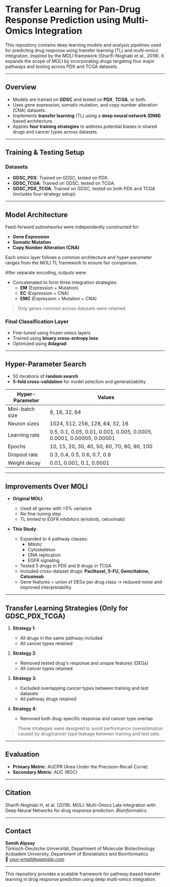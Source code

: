 # Transfer Learning for Pan-Drug Response Prediction using Multi-Omics Integration

This repository contains deep learning models and analysis pipelines used for predicting drug response using transfer learning (TL) and multi-omics integration, inspired by the MOLI framework (Sharifi-Noghabi et al., 2019). It expands the scope of MOLI by incorporating drugs targeting four major pathways and testing across PDX and TCGA datasets.

---

## Overview

- Models are trained on **GDSC** and tested on **PDX**, **TCGA**, or both.
- Uses gene expression, somatic mutation, and copy number alteration (CNA) datasets.
- Implements **transfer learning** (TL) using a **deep neural network (DNN)** based architecture.
- Applies **four training strategies** to address potential biases in shared drugs and cancer types across datasets.

---

## Training & Testing Setup

### Datasets

- **GDSC_PDX**: Trained on GDSC, tested on PDX.
- **GDSC_TCGA**: Trained on GDSC, tested on TCGA.
- **GDSC_PDX_TCGA**: Trained on GDSC, tested on both PDX and TCGA (includes four-strategy setup).

---

## Model Architecture

Feed-forward subnetworks were independently constructed for:
- **Gene Expression**
- **Somatic Mutation**
- **Copy Number Alteration (CNA)**

Each omics layer follows a common architecture and hyper-parameter ranges from the MOLI TL framework to ensure fair comparison.

After separate encoding, outputs were:
- Concatenated to form three integration strategies:
  - **EM** (Expression + Mutation)
  - **EC** (Expression + CNA)
  - **EMC** (Expression + Mutation + CNA)

> Only genes common across datasets were retained.

### Final Classification Layer
- Fine-tuned using frozen omics layers
- Trained using **binary cross-entropy loss**
- Optimized using **Adagrad**

---

## Hyper-Parameter Search

- 50 iterations of **random search**
- **5-fold cross-validation** for model selection and generalizability

| Hyper-Parameter | Values |
|------------------|--------|
| Mini-batch size  | 8, 16, 32, 64 |
| Neuron sizes     | 1024, 512, 256, 128, 64, 32, 16 |
| Learning rate    | 0.5, 0.1, 0.05, 0.01, 0.001, 0.005, 0.0005, 0.0001, 0.00005, 0.00001 |
| Epochs           | 10, 15, 20, 30, 40, 50, 60, 70, 80, 90, 100 |
| Dropout rate     | 0.3, 0.4, 0.5, 0.6, 0.7, 0.8 |
| Weight decay     | 0.01, 0.001, 0.1, 0.0001 |

---

## Improvements Over MOLI

- **Original MOLI**:
  - Used all genes with >5% variance
  - No fine-tuning step
  - TL limited to EGFR inhibitors (erlotinib, cetuximab)

- **This Study**:
  - Expanded to 4 pathway classes:
    - Mitotic
    - Cytoskeleton
    - DNA replication
    - EGFR signaling
  - Tested 5 drugs in PDX and 8 drugs in TCGA
  - Included cross-dataset drugs: **Paclitaxel, 5-FU, Gemcitabine, Cetuximab**
  - Gene features = union of DEGs per drug class → reduced noise and improved interpretability

---

## Transfer Learning Strategies (Only for GDSC_PDX_TCGA)

1. **Strategy 1**:  
   - All drugs in the same pathway included  
   - All cancer types retained  

2. **Strategy 2**:  
   - Removed tested drug's response and unique features (DEGs)  
   - All cancer types retained  

3. **Strategy 3**:  
   - Excluded overlapping cancer types between training and test datasets  
   - All pathway drugs retained  

4. **Strategy 4**:  
   - Removed both drug-specific response and cancer type overlap  

> These strategies were designed to avoid performance overestimation caused by drug/cancer type leakage between training and test sets.

---

## Evaluation

- **Primary Metric**: AUCPR (Area Under the Precision-Recall Curve)
- **Secondary Metric**: AUC (ROC)

---

## Citation

Sharifi-Noghabi H, et al. (2019). MOLI: Multi-Omics Late Integration with Deep Neural Networks for drug response prediction. *Bioinformatics*.

---

## Contact

**Semih Alpsoy**  
Türkisch-Deutsche Universität, Department of Molecular Biotechnology  
Acıbadem University, Department of Biostatistics and Bioinformatics  
📧 *your-email@example.com*

---

This repository provides a scalable framework for pathway-based transfer learning in drug response prediction using deep multi-omics integration.
